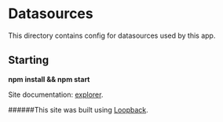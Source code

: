 # Datasources

This directory contains config for datasources used by this app.

## Starting

**npm install && npm start**

Site documentation: [explorer](http://localhost:3000/explorer).


######This site was built using [Loopback](https://loopback.io/doc/en/lb4/index.html).
